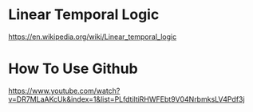 # Linear Temporal Logic

https://en.wikipedia.org/wiki/Linear_temporal_logic

# How To Use Github

https://www.youtube.com/watch?v=DR7MLaAKcUk&index=1&list=PLfdtiltiRHWFEbt9V04NrbmksLV4Pdf3j

